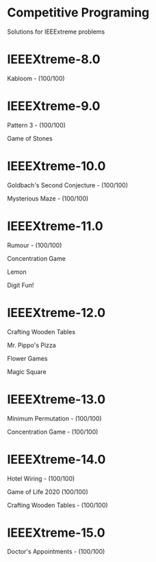 # Competitive Programing

Solutions for IEEExtreme problems


# IEEEXtreme-8.0
Kabloom - (100/100)

# IEEEXtreme-9.0
Pattern 3 - (100/100)

Game of Stones

# IEEEXtreme-10.0
Goldbach's Second Conjecture - (100/100)

Mysterious Maze - (100/100)

# IEEEXtreme-11.0

Rumour - (100/100)

Concentration Game

Lemon

Digit Fun!

# IEEEXtreme-12.0

Crafting Wooden Tables

Mr. Pippo's Pizza

Flower Games

Magic Square


# IEEEXtreme-13.0

Minimum Permutation - (100/100)

Concentration Game - (100/100)

# IEEEXtreme-14.0

Hotel Wiring - (100/100)

Game of Life 2020 (100/100)

Crafting Wooden Tables - (100/100)

# IEEEXtreme-15.0

Doctor's Appointments - (100/100)
